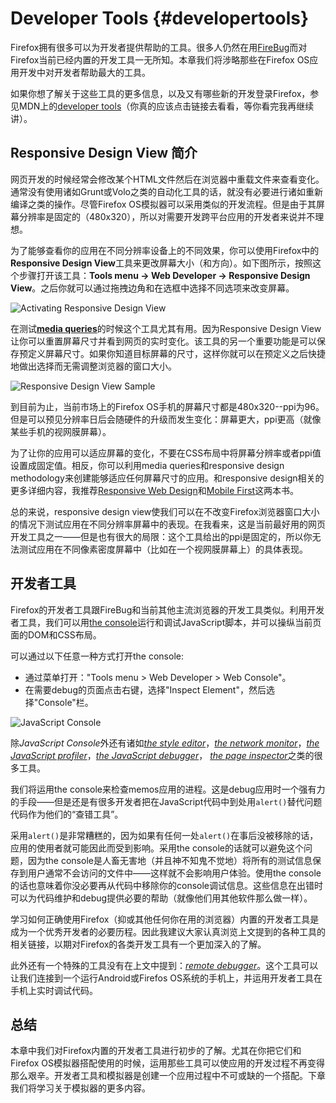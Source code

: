 # Developer Tools {#developertools}

Firefox拥有很多可以为开发者提供帮助的工具。很多人仍然在用[FireBug](https://addons.mozilla.org/pt-BR/firefox/addon/firebug/)而对Firefox当前已经内置的开发工具一无所知。本章我们将涉略那些在Firefox OS应用开发中对开发者帮助最大的工具。

如果你想了解关于这些工具的更多信息，以及又有哪些新的开发登录Firefox，参见MDN上的[developer tools](https://developer.mozilla.org/en-US/docs/Tools)（你真的应该点击链接去看看，等你看完我再继续讲）。

## Responsive Design View 简介
网页开发的时候经常会修改某个HTML文件然后在浏览器中重载文件来查看变化。通常没有使用诸如Grunt或Volo之类的自动化工具的话，就没有必要进行诸如重新编译之类的操作。尽管Firefox OS模拟器可以采用类似的开发流程。但是由于其屏幕分辨率是固定的（480x320），所以对需要开发跨平台应用的开发者来说并不理想。

为了能够查看你的应用在不同分辨率设备上的不同效果，你可以使用Firefox中的**Responsive Design View**工具来更改屏幕大小（和方向）。如下图所示，按照这个步骤打开该工具：**Tools menu -> Web Developer -> Responsive Design View**。之后你就可以通过拖拽边角和在选框中选择不同选项来改变屏幕。

![Activating Responsive Design View](images/originals/responsive-design-view.png)

在测试[**media queries**](https://developer.mozilla.org/en-US/docs/Web/Guide/CSS/Media_queries)的时候这个工具尤其有用。因为Responsive Design View让你可以重置屏幕尺寸并看到网页的实时变化。该工具的另一个重要功能是可以保存预定义屏幕尺寸。如果你知道目标屏幕的尺寸，这样你就可以在预定义之后快捷地做出选择而无需调整浏览器的窗口大小。

![Responsive Design View Sample](images/originals/responsive-view-sample.png)

到目前为止，当前市场上的Firefox OS手机的屏幕尺寸都是480x320--ppi为96。但是可以预见分辨率日后会随硬件的升级而发生变化：屏幕更大，ppi更高（就像某些手机的视网膜屏幕）。

为了让你的应用可以适应屏幕的变化，不要在CSS布局中将屏幕分辨率或者ppi值设置成固定值。相反，你可以利用media queries和responsive design methodology来创建能够适应任何屏幕尺寸的应用。和responsive design相关的更多详细内容，我推荐[Responsive Web Design](http://www.abookapart.com/products/responsive-web-design)和[Mobile First](http://www.abookapart.com/products/mobile-first)这两本书。

总的来说，responsive design view使我们可以在不改变Firefox浏览器窗口大小的情况下测试应用在不同分辨率屏幕中的表现。在我看来，这是当前最好用的网页开发工具之一——但是也有很大的局限：这个工具给出的ppi是固定的，所以你无法测试应用在不同像素密度屏幕中（比如在一个视网膜屏幕上）的具体表现。

## 开发者工具
Firefox的开发者工具跟FireBug和当前其他主流浏览器的开发工具类似。利用开发者工具，我们可以用[the console](https://developer.mozilla.org/en-US/docs/Web/API/console)运行和调试JavaScript脚本，并可以操纵当前页面的DOM和CSS布局。

可以通过以下任意一种方式打开the console:

* 通过菜单打开："Tools menu > Web Developer > Web Console"。
* 在需要debug的页面点击右键，选择"Inspect Element"，然后选择"Console"栏。

![JavaScript Console](images/originals/console-open.png)

除*JavaScript Console*外还有诸如[*the style editor*](https://developer.mozilla.org/en-US/docs/Tools/Style_Editor)，[*the network monitor*](https://developer.mozilla.org/en-US/docs/Tools/Network_Monitor)，[*the JavaScript profiler*](https://developer.mozilla.org/en-US/docs/Tools/Profiler)，[*the JavaScript debugger*](https://developer.mozilla.org/en-US/docs/Tools/Debugger)， [*the page inspector*](https://developer.mozilla.org/en-US/docs/Tools/Page_Inspector)之类的很多工具。

我们将运用the console来检查memos应用的进程。这是debug应用时一个强有力的手段——但是还是有很多开发者把在JavaScript代码中到处用`alert()`替代问题代码作为他们的“查错工具”。

采用`alert()`是非常糟糕的，因为如果有任何一处`alert()`在事后没被移除的话，应用的使用者就可能因此而受到影响。采用the console的话就可以避免这个问题，因为the console是人畜无害地（并且神不知鬼不觉地）将所有的测试信息保存到用户通常不会访问的文件中——这样就不会影响用户体验。使用the console的话也意味着你没必要再从代码中移除你的console调试信息。这些信息在出错时可以为代码维护和debug提供必要的帮助（就像他们用其他软件那么做一样）。

学习如何正确使用Firefox（抑或其他任何你在用的浏览器）内置的开发者工具是成为一个优秀开发者的必要历程。因此我建议大家认真浏览上文提到的各种工具的相关链接，以期对Firefox的各类开发工具有一个更加深入的了解。

此外还有一个特殊的工具没有在上文中提到：[*remote debugger*](https://developer.mozilla.org/en-US/docs/Tools/Remote_Debugging)。这个工具可以让我们连接到一个运行Android或Firefos OS系统的手机上，并运用开发者工具在手机上实时调试代码。

## 总结
本章中我们对Firefox内置的开发者工具进行初步的了解。尤其在你把它们和Firefox OS模拟器搭配使用的时候，运用那些工具可以使应用的开发过程不再变得那么艰辛。开发者工具和模拟器是创建一个应用过程中不可或缺的一个搭配。下章我们将学习关于模拟器的更多内容。
